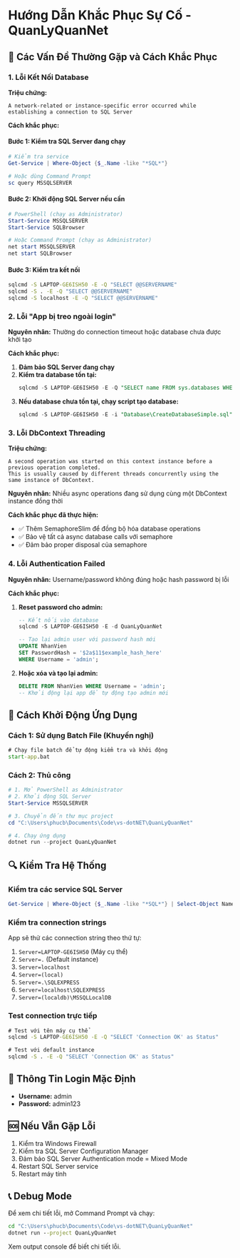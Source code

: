 # Hướng Dẫn Khắc Phục Sự Cố - QuanLyQuanNet

## 🔧 Các Vấn Đề Thường Gặp và Cách Khắc Phục

### 1. Lỗi Kết Nối Database
**Triệu chứng:**
```
A network-related or instance-specific error occurred while establishing a connection to SQL Server
```

**Cách khắc phục:**

#### Bước 1: Kiểm tra SQL Server đang chạy
```powershell
# Kiểm tra service
Get-Service | Where-Object {$_.Name -like "*SQL*"}

# Hoặc dùng Command Prompt
sc query MSSQLSERVER
```

#### Bước 2: Khởi động SQL Server nếu cần
```powershell
# PowerShell (chạy as Administrator)
Start-Service MSSQLSERVER
Start-Service SQLBrowser

# Hoặc Command Prompt (chạy as Administrator)
net start MSSQLSERVER
net start SQLBrowser
```

#### Bước 3: Kiểm tra kết nối
```cmd
sqlcmd -S LAPTOP-GE6ISH50 -E -Q "SELECT @@SERVERNAME"
sqlcmd -S . -E -Q "SELECT @@SERVERNAME"
sqlcmd -S localhost -E -Q "SELECT @@SERVERNAME"
```

### 2. Lỗi "App bị treo ngoài login"
**Nguyên nhân:** Thường do connection timeout hoặc database chưa được khởi tạo

**Cách khắc phục:**
1. **Đảm bảo SQL Server đang chạy**
2. **Kiểm tra database tồn tại:**
   ```sql
   sqlcmd -S LAPTOP-GE6ISH50 -E -Q "SELECT name FROM sys.databases WHERE name = 'QuanLyQuanNet'"
   ```
3. **Nếu database chưa tồn tại, chạy script tạo database:**
   ```sql
   sqlcmd -S LAPTOP-GE6ISH50 -E -i "Database\CreateDatabaseSimple.sql"
   ```

### 3. Lỗi DbContext Threading
**Triệu chứng:**
```
A second operation was started on this context instance before a previous operation completed. 
This is usually caused by different threads concurrently using the same instance of DbContext.
```

**Nguyên nhân:** Nhiều async operations đang sử dụng cùng một DbContext instance đồng thời

**Cách khắc phục đã thực hiện:**
- ✅ Thêm SemaphoreSlim để đồng bộ hóa database operations
- ✅ Bảo vệ tất cả async database calls với semaphore
- ✅ Đảm bảo proper disposal của semaphore

### 4. Lỗi Authentication Failed
**Nguyên nhân:** Username/password không đúng hoặc hash password bị lỗi

**Cách khắc phục:**
1. **Reset password cho admin:**
   ```sql
   -- Kết nối vào database
   sqlcmd -S LAPTOP-GE6ISH50 -E -d QuanLyQuanNet
   
   -- Tạo lại admin user với password hash mới
   UPDATE NhanVien 
   SET PasswordHash = '$2a$11$example_hash_here'
   WHERE Username = 'admin';
   ```

2. **Hoặc xóa và tạo lại admin:**
   ```sql
   DELETE FROM NhanVien WHERE Username = 'admin';
   -- Khởi động lại app để tự động tạo admin mới
   ```

## 🚀 Cách Khởi Động Ứng Dụng

### Cách 1: Sử dụng Batch File (Khuyến nghị)
```cmd
# Chạy file batch để tự động kiểm tra và khởi động
start-app.bat
```

### Cách 2: Thủ công
```powershell
# 1. Mở PowerShell as Administrator
# 2. Khởi động SQL Server
Start-Service MSSQLSERVER

# 3. Chuyển đến thư mục project
cd "C:\Users\phucb\Documents\Code\vs-dotNET\QuanLyQuanNet"

# 4. Chạy ứng dụng
dotnet run --project QuanLyQuanNet
```

## 🔍 Kiểm Tra Hệ Thống

### Kiểm tra các service SQL Server
```powershell
Get-Service | Where-Object {$_.Name -like "*SQL*"} | Select-Object Name, Status
```

### Kiểm tra connection strings
App sẽ thử các connection string theo thứ tự:
1. `Server=LAPTOP-GE6ISH50` (Máy cụ thể)
2. `Server=.` (Default instance)
3. `Server=localhost`
4. `Server=(local)`
5. `Server=.\SQLEXPRESS`
6. `Server=localhost\SQLEXPRESS`
7. `Server=(localdb)\MSSQLLocalDB`

### Test connection trực tiếp
```cmd
# Test với tên máy cụ thể
sqlcmd -S LAPTOP-GE6ISH50 -E -Q "SELECT 'Connection OK' as Status"

# Test với default instance
sqlcmd -S . -E -Q "SELECT 'Connection OK' as Status"
```

## 📝 Thông Tin Login Mặc Định
- **Username:** admin
- **Password:** admin123

## 🆘 Nếu Vẫn Gặp Lỗi
1. Kiểm tra Windows Firewall
2. Kiểm tra SQL Server Configuration Manager
3. Đảm bảo SQL Server Authentication mode = Mixed Mode
4. Restart SQL Server service
5. Restart máy tính

## 📞 Debug Mode
Để xem chi tiết lỗi, mở Command Prompt và chạy:
```cmd
cd "C:\Users\phucb\Documents\Code\vs-dotNET\QuanLyQuanNet"
dotnet run --project QuanLyQuanNet
```
Xem output console để biết chi tiết lỗi.